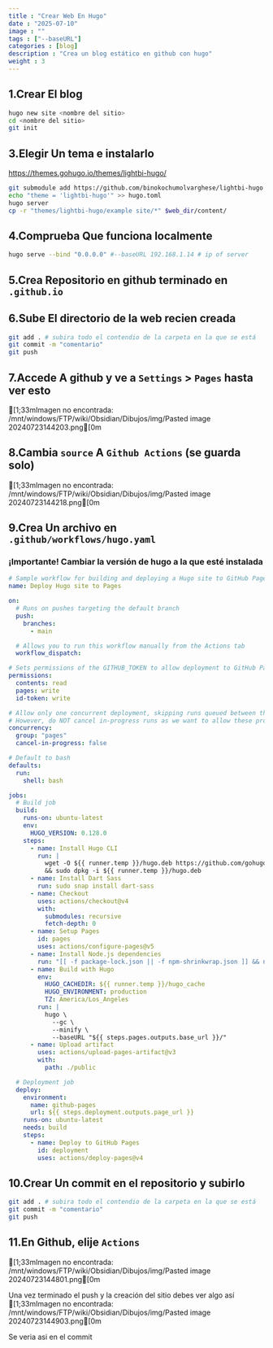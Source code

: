 ```yaml
---
title : "Crear Web En Hugo"
date : "2025-07-10"
image : ""
tags : ["--baseURL"]
categories : [blog]
description : "Crea un blog estático en github con hugo"
weight : 3
---
```



## 1.Crear El blog

```sh
hugo new site <nombre del sitio>
cd <nombre del sitio>
git init
```
## 3.Elegir Un tema e instalarlo

<https://themes.gohugo.io/themes/lightbi-hugo/>
``` bash
git submodule add https://github.com/binokochumolvarghese/lightbi-hugo themes/lightbi-hugo
echo "theme = 'lightbi-hugo'" >> hugo.toml
hugo server
cp -r "themes/lightbi-hugo/example site/*" $web_dir/content/
```

## 4.Comprueba Que funciona localmente

```bash
hugo serve --bind "0.0.0.0" #--baseURL 192.168.1.14 # ip of server
```

## 5.Crea Repositorio en github terminado en `.github.io`

## 6.Sube El directorio de la web recien creada

```bash
git add . # subira todo el contendio de la carpeta en la que se está
git commit -m "comentario"
git push
```
## 7.Accede A github y ve a `Settings` > `Pages` hasta ver esto

[1;33mImagen no encontrada: /mnt/windows/FTP/wiki/Obsidian/Dibujos/img/Pasted image 20240723144203.png[0m
<!-- Imagen no encontrada: Pasted image 20240723144203.png -->

## 8.Cambia `source` A `Github Actions` (se guarda solo)

[1;33mImagen no encontrada: /mnt/windows/FTP/wiki/Obsidian/Dibujos/img/Pasted image 20240723144218.png[0m
<!-- Imagen no encontrada: Pasted image 20240723144218.png -->

## 9.Crea Un archivo en `.github/workflows/hugo.yaml`

### ¡Importante! Cambiar la versión de hugo a la que esté instalada

``` yaml
# Sample workflow for building and deploying a Hugo site to GitHub Pages
name: Deploy Hugo site to Pages

on:
  # Runs on pushes targeting the default branch
  push:
    branches:
      - main

  # Allows you to run this workflow manually from the Actions tab
  workflow_dispatch:

# Sets permissions of the GITHUB_TOKEN to allow deployment to GitHub Pages
permissions:
  contents: read
  pages: write
  id-token: write

# Allow only one concurrent deployment, skipping runs queued between the run in-progress and latest queued.
# However, do NOT cancel in-progress runs as we want to allow these production deployments to complete.
concurrency:
  group: "pages"
  cancel-in-progress: false

# Default to bash
defaults:
  run:
    shell: bash

jobs:
  # Build job
  build:
    runs-on: ubuntu-latest
    env:
      HUGO_VERSION: 0.128.0
    steps:
      - name: Install Hugo CLI
        run: |
          wget -O ${{ runner.temp }}/hugo.deb https://github.com/gohugoio/hugo/releases/download/v${HUGO_VERSION}/hugo_extended_${HUGO_VERSION}_linux-amd64.deb \
          && sudo dpkg -i ${{ runner.temp }}/hugo.deb          
      - name: Install Dart Sass
        run: sudo snap install dart-sass
      - name: Checkout
        uses: actions/checkout@v4
        with:
          submodules: recursive
          fetch-depth: 0
      - name: Setup Pages
        id: pages
        uses: actions/configure-pages@v5
      - name: Install Node.js dependencies
        run: "[[ -f package-lock.json || -f npm-shrinkwrap.json ]] && npm ci || true"
      - name: Build with Hugo
        env:
          HUGO_CACHEDIR: ${{ runner.temp }}/hugo_cache
          HUGO_ENVIRONMENT: production
          TZ: America/Los_Angeles
        run: |
          hugo \
            --gc \
            --minify \
            --baseURL "${{ steps.pages.outputs.base_url }}/"          
      - name: Upload artifact
        uses: actions/upload-pages-artifact@v3
        with:
          path: ./public

  # Deployment job
  deploy:
    environment:
      name: github-pages
      url: ${{ steps.deployment.outputs.page_url }}
    runs-on: ubuntu-latest
    needs: build
    steps:
      - name: Deploy to GitHub Pages
        id: deployment
        uses: actions/deploy-pages@v4
```

## 10.Crear Un commit en el repositorio y subirlo

``` bash
git add . # subira todo el contendio de la carpeta en la que se está
git commit -m "comentario"
git push
```

## 11.En Github, elije `Actions`

[1;33mImagen no encontrada: /mnt/windows/FTP/wiki/Obsidian/Dibujos/img/Pasted image 20240723144801.png[0m
<!-- Imagen no encontrada: Pasted image 20240723144801.png -->

Una vez terminado el push y la creación del sitio debes ver algo así
[1;33mImagen no encontrada: /mnt/windows/FTP/wiki/Obsidian/Dibujos/img/Pasted image 20240723144903.png[0m
<!-- Imagen no encontrada: Pasted image 20240723144903.png -->

Se veria asi en el commit
